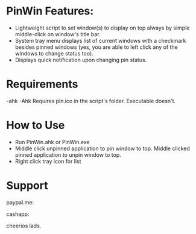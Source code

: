# PinWin Features:

 - Lightweight script to set window(s) to display on top always by  simple middle-click on window's title bar.
 - System tray menu displays list of current windows with a checkmark besides pinned windows (yes, you are able to left click any of the windows to change status too).
 - Displays quick notification upon changing pin status.


# Requirements

-ahk
-Ahk Requires pin.ico in the script's folder. Executable doesn't. 


# How to Use
- Run PinWin.ahk or PinWin.exe
- Middle click unpinned application to pin window to top. Middle clicked pinned application to unpin window to top.
- Right click tray icon for list 
 
# Support 

paypal.me: 

cashapp: 

cheerios lads. 

 

